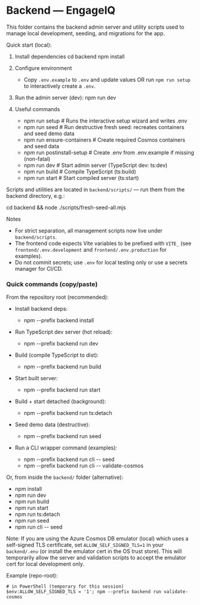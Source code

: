 # Backend — EngageIQ

This folder contains the backend admin server and utility scripts used to manage local development, seeding, and migrations for the app.

Quick start (local):

1. Install dependencies
   cd backend
   npm install

2. Configure environment
   - Copy `.env.example` to `.env` and update values OR run `npm run setup` to interactively create a `.env`.

3. Run the admin server (dev):
   npm run dev

4. Useful commands
   - npm run setup               # Runs the interactive setup wizard and writes .env
   - npm run seed                # Run destructive fresh seed: recreates containers and seed demo data
   - npm run ensure-containers   # Create required Cosmos containers and seed data
   - npm run postinstall-setup   # Create .env from .env.example if missing (non-fatal)
   - npm run dev                 # Start admin server (TypeScript dev: ts:dev)
   - npm run build               # Compile TypeScript (ts:build)
   - npm run start               # Start compiled server (ts:start)

Scripts and utilities are located in `backend/scripts/` — run them from the backend directory, e.g.:

  cd backend && node ./scripts/fresh-seed-all.mjs

Notes
- For strict separation, all management scripts now live under `backend/scripts`.
- The frontend code expects Vite variables to be prefixed with `VITE_` (see `frontend/.env.development` and `frontend/.env.production` for examples).
- Do not commit secrets; use `.env` for local testing only or use a secrets manager for CI/CD.

### Quick commands (copy/paste)

From the repository root (recommended):

- Install backend deps:
  - npm --prefix backend install

- Run TypeScript dev server (hot reload):
  - npm --prefix backend run dev

- Build (compile TypeScript to dist):
  - npm --prefix backend run build

- Start built server:
  - npm --prefix backend run start

- Build + start detached (background):
  - npm --prefix backend run ts:detach

- Seed demo data (destructive):
  - npm --prefix backend run seed

- Run a CLI wrapper command (examples):
  - npm --prefix backend run cli -- seed
  - npm --prefix backend run cli -- validate-cosmos

Or, from inside the `backend/` folder (alternative):

- npm install
- npm run dev
- npm run build
- npm run start
- npm run ts:detach
- npm run seed
- npm run cli -- seed

Note: If you are using the Azure Cosmos DB emulator (local) which uses a self-signed TLS certificate, set `ALLOW_SELF_SIGNED_TLS=1` in your `backend/.env` (or install the emulator cert in the OS trust store). This will temporarily allow the server and validation scripts to accept the emulator cert for local development only.

Example (repo-root):
```
# in PowerShell (temporary for this session)
$env:ALLOW_SELF_SIGNED_TLS = '1'; npm --prefix backend run validate-cosmos
```
